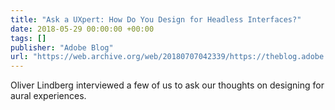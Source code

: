```yaml
---
title: "Ask a UXpert: How Do You Design for Headless Interfaces?"
date: 2018-05-29 00:00:00 +00:00
tags: []
publisher: "Adobe Blog"
url: "https://web.archive.org/web/20180707042339/https://theblog.adobe.com/ask-uxpert-design-headless-interfaces/"
---
```


Oliver Lindberg interviewed a few of us to ask our thoughts on designing for aural experiences.
